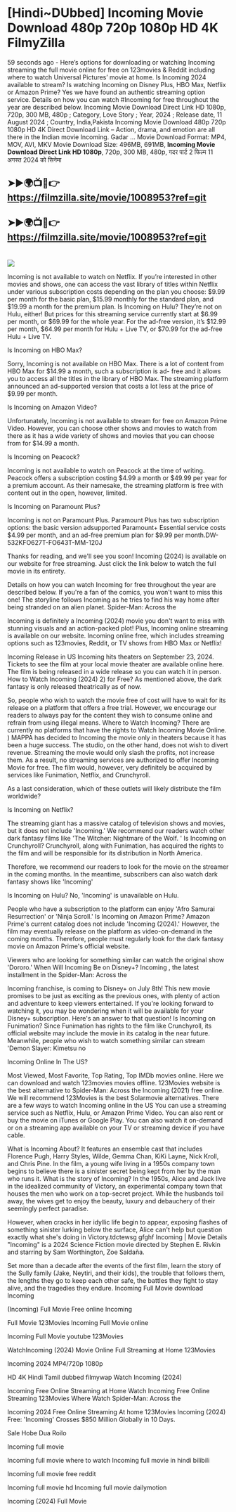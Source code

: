 # [Hindi~DUbbed] Incoming Movie Download 480p 720p 1080p HD 4K FilmyZilla


59 seconds ago - Here’s options for downloading or watching Incoming streaming the full movie online for free on 123movies & Reddit including where to watch Universal Pictures’ movie at home. Is Incoming 2024 available to stream? Is watching Incoming on Disney Plus, HBO Max, Netflix or Amazon Prime? Yes we have found an authentic streaming option service. Details on how you can watch #Incoming for free throughout the year are described below. Incoming Movie Download Direct Link HD 1080p, 720p, 300 MB, 480p ; Category, Love Story ; Year, 2024 ; Release date, 11 August 2024 ; Country, India,Pakista Incoming Movie Download 480p 720p 1080p HD 4K Direct Download Link – Action, drama, and emotion are all there in the Indian movie Incoming. Gadar ...
Movie Download Format: MP4, MOV, AVI, MKV
Movie Download Size: 496MB, 691MB, **Incoming Movie Download Direct Link HD 1080p**, 720p, 300 MB, 480p, गदर पार्ट 2 फिल्म 11 अगस्त 2024 को सिनेमा

## ➤►🌍📺📱👉   https://filmzilla.site/movie/1008953?ref=git

## ➤►🌍📺📱👉   https://filmzilla.site/movie/1008953?ref=git

#

<img src="https://image.tmdb.org/t/p/w780//azDmSHPzQP61OKHzpDJ7nXrG4QP.jpg" />

Incoming is not available to watch on Netflix. If you’re interested in other movies and shows, one can access the vast library of titles within Netflix under various subscription costs depending on the plan you choose: $9.99 per month for the basic plan, $15.99 monthly for the standard plan, and $19.99 a month for the premium plan. Is Incoming on Hulu? They’re not on Hulu, either! But prices for this streaming service currently start at $6.99 per month, or $69.99 for the whole year. For the ad-free version, it’s $12.99 per month, $64.99 per month for Hulu + Live TV, or $70.99 for the ad-free Hulu + Live TV.

Is Incoming on HBO Max?

Sorry, Incoming is not available on HBO Max. There is a lot of content from HBO Max for $14.99 a month, such a subscription is ad- free and it allows you to access all the titles in the library of HBO Max. The streaming platform announced an ad-supported version that costs a lot less at the price of $9.99 per month.

Is Incoming on Amazon Video?

Unfortunately, Incoming is not available to stream for free on Amazon Prime Video. However, you can choose other shows and movies to watch from there as it has a wide variety of shows and movies that you can choose from for $14.99 a month.

Is Incoming on Peacock?

Incoming is not available to watch on Peacock at the time of writing. Peacock offers a subscription costing $4.99 a month or $49.99 per year for a premium account. As their namesake, the streaming platform is free with content out in the open, however, limited.

Is Incoming on Paramount Plus?

Incoming is not on Paramount Plus. Paramount Plus has two subscription options: the basic version adsupported Paramount+ Essential service costs $4.99 per month, and an ad-free premium plan for $9.99 per month.DW-532KFO627T-FO643T-MM-120J

Thanks for reading, and we'll see you soon! Incoming (2024) is available on our website for free streaming. Just click the link below to watch the full movie in its entirety.

Details on how you can watch Incoming for free throughout the year are described below. If you're a fan of the comics, you won't want to miss this one! The storyline follows Incoming as he tries to find his way home after being stranded on an alien planet. Spider-Man: Across the

Incoming is definitely a Incoming (2024) movie you don't want to miss with stunning visuals and an action-packed plot! Plus, Incoming online streaming is available on our website. Incoming online free, which includes streaming options such as 123movies, Reddit, or TV shows from HBO Max or Netflix!

Incoming Release in US Incoming hits theaters on September 23, 2024. Tickets to see the film at your local movie theater are available online here. The film is being released in a wide release so you can watch it in person. How to Watch Incoming (2024) 2) for Free? As mentioned above, the dark fantasy is only released theatrically as of now.

So, people who wish to watch the movie free of cost will have to wait for its release on a platform that offers a free trial. However, we encourage our readers to always pay for the content they wish to consume online and refrain from using illegal means. Where to Watch Incoming? There are currently no platforms that have the rights to Watch Incoming Movie Online. ) MAPPA has decided to Incoming the movie only in theaters because it has been a huge success. The studio, on the other hand, does not wish to divert revenue. Streaming the movie would only slash the profits, not increase them. As a result, no streaming services are authorized to offer Incoming Movie for free. The film would, however, very definitely be acquired by services like Funimation, Netflix, and Crunchyroll.

As a last consideration, which of these outlets will likely distribute the film worldwide?

Is Incoming on Netflix?

The streaming giant has a massive catalog of television shows and movies, but it does not include 'Incoming.' We recommend our readers watch other dark fantasy films like 'The Witcher: Nightmare of the Wolf. ' Is Incoming on Crunchyroll? Crunchyroll, along with Funimation, has acquired the rights to the film and will be responsible for its distribution in North America.

Therefore, we recommend our readers to look for the movie on the streamer in the coming months. In the meantime, subscribers can also watch dark fantasy shows like 'Incoming'

Is Incoming on Hulu? No, 'Incoming' is unavailable on Hulu.

People who have a subscription to the platform can enjoy 'Afro Samurai Resurrection' or 'Ninja Scroll.' Is Incoming on Amazon Prime? Amazon Prime's current catalog does not include 'Incoming (2024).' However, the film may eventually release on the platform as video-on-demand in the coming months. Therefore, people must regularly look for the dark fantasy movie on Amazon Prime's official website.

Viewers who are looking for something similar can watch the original show 'Dororo.' When Will Incoming Be on Disney+? Incoming , the latest installment in the Spider-Man: Across the

Incoming franchise, is coming to Disney+ on July 8th! This new movie promises to be just as exciting as the previous ones, with plenty of action and adventure to keep viewers entertained. If you're looking forward to watching it, you may be wondering when it will be available for your Disney+ subscription. Here's an answer to that question! Is Incoming on Funimation? Since Funimation has rights to the film like Crunchyroll, its official website may include the movie in its catalog in the near future. Meanwhile, people who wish to watch something similar can stream 'Demon Slayer: Kimetsu no

Incoming Online In The US?

Most Viewed, Most Favorite, Top Rating, Top IMDb movies online. Here we can download and watch 123movies movies offline. 123Movies website is the best alternative to Spider-Man: Across the Incoming (2021) free online. We will recommend 123Movies is the best Solarmovie alternatives. There are a few ways to watch Incoming online in the US You can use a streaming service such as Netflix, Hulu, or Amazon Prime Video. You can also rent or buy the movie on iTunes or Google Play. You can also watch it on-demand or on a streaming app available on your TV or streaming device if you have cable.

What is Incoming About? It features an ensemble cast that includes Florence Pugh, Harry Styles, Wilde, Gemma Chan, KiKi Layne, Nick Kroll, and Chris Pine. In the film, a young wife living in a 1950s company town begins to believe there is a sinister secret being kept from her by the man who runs it. What is the story of Incoming? In the 1950s, Alice and Jack live in the idealized community of Victory, an experimental company town that houses the men who work on a top-secret project. While the husbands toil away, the wives get to enjoy the beauty, luxury and debauchery of their seemingly perfect paradise.

However, when cracks in her idyllic life begin to appear, exposing flashes of something sinister lurking below the surface, Alice can't help but question exactly what she's doing in Victory.tdctewsg gfghf Incoming | Movie Details "Incoming" is a 2024 Science Fiction movie directed by Stephen E. Rivkin and starring by Sam Worthington, Zoe Saldaña.

Set more than a decade after the events of the first film, learn the story of the Sully family (Jake, Neytiri, and their kids), the trouble that follows them, the lengths they go to keep each other safe, the battles they fight to stay alive, and the tragedies they endure. Incoming Full Movie download Incoming

(Incoming) Full Movie Free online Incoming

Full Movie 123Movies Incoming Full Movie online

Incoming Full Movie youtube 123Movies

WatchIncoming (2024) Movie Online Full Streaming at Home 123Movies

Incoming 2024 MP4/720p 1080p

HD 4K Hindi Tamil dubbed filmywap Watch Incoming (2024)

Incoming Free Online Streaming at Home Watch Incoming Free Online Streaming 123Movies Where Watch Spider-Man: Across the

Incoming 2024 Free Online Streaming At home 123Movies Incoming (2024) Free: 'Incoming' Crosses $850 Million Globally in 10 Days.

Sale Hobe Dua Roilo

Incoming full movie

Incoming full movie where to watch Incoming full movie in hindi bilibili

Incoming full movie free reddit

Incoming full movie hd Incoming full movie dailymotion

Incoming (2024) Full Movie